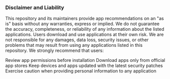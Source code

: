 ### Disclaimer and Liability
This repository and its maintainers provide app recommendations on an "as is" basis without any warranties, express or implied. We do not guarantee the accuracy, completeness, or reliability of any information about the listed applications.
Users download and use applications at their own risk. We are not responsible for any damages, data loss, security issues, or other problems that may result from using any applications listed in this repository. We strongly recommend that users:

Review app permissions before installation
Download apps only from official app stores
Keep devices and apps updated with the latest security patches
Exercise caution when providing personal information to any application
